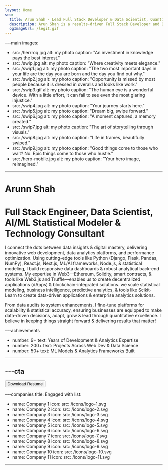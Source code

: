 ```yaml
---
layout: Home
seo:
  title: Arun Shah - Lead Full Stack Developer & Data Scientist, Quantitative Analytics Expert, Web Architect - Bhopal
  description: Arun Shah is a results-driven Full Stack Developer and Data Scientist specializing in quantitative analytics, statistical modeling, and scalable web development. With 9+ years of expertise in Python, React.js, ML/AI frameworks, cloud infrastructure, and business intelligence, Arun architects high-performance web architecture with data platforms that transform business insights and drive measurable growth.
  ogImageUrl: /legit.gif
---
```


---main
images:
  - src: /herrroq.jpg
    alt: my photo
    caption: "An investment in knowledge pays the best interest."
  - src: /swip.jpg
    alt: my photo
    caption: "Where creativity meets elegance."
  - src: /swip1.jpg
    alt: my photo
    caption: "The two most important days in your life are the day you are born and the day you find out why."
  - src: /swip2.jpg
    alt: my photo
    caption: "Opportunity is missed by most people because it is dressed in overalls and looks like work."
  - src: /swip3.gif
    alt: my photo
    caption: "The human eye is a wonderful device. With a little effort, it can fail to see even the most glaring injustice."
  - src: /swip4.jpg
    alt: my photo
    caption: "Your journey starts here."
  - src: /swip5.jpg
    alt: my photo
    caption: "Dream big, swipe forward."
  - src: /swip6.jpg
    alt: my photo
    caption: "A moment captured, a memory created."
  - src: /swip7.jpg
    alt: my photo
    caption: "The art of storytelling through visuals."
  - src: /swip8.jpg
    alt: my photo
    caption: "Life in frames, beautifully swiped."
  - src: /swip9.jpg
    alt: my photo
    caption: "Good things come to those who wait? No. Epic things come to those who hustle."
  - src: /hero-mobile.jpg
    alt: my photo
    caption: "Your hero image, reimagined."
---



# <Typewriter>Arunn Shah</Typewriter>

# Full Stack Engineer, Data Scientist, AI/ML Statistical Modeler <span>&</span> Technology Consultant

<Sep size={12} />

I connect the dots between data insights & digital mastery, delivering innovative web development, data analytics platforms, and performance optimization. Using cutting-edge tools like Python (Django, Flask, Pandas, NumPy), React.js, Next.js, ML/AI frameworks, Node.js, & statistical modeling, I build responsive data dashboards & robust analytical back-end systems. My expertise in Web3—Ethereum, Solidity, smart contracts, & tools like Web3.js and Truffle—enables us to create decentralized applications (dApps) & blockchain-integrated solutions. we scale statistical modeling, business intelligence, predictive analytics, & tools like Scikit-Learn to create data-driven applications & enterprise analytics solutions.

From data audits to system enhancements, I fine-tune platforms for scalability & statistical accuracy, ensuring businesses are equipped to make data-driven decisions, adapt, grow & lead through quantitative excellence. I believe in keeping things straight forward & delivering results that matter!


---achievements
- number: 9+
  text: Years of Development & Analytics Expertise
- number: 200+
  text: Projects Across Web Dev & Data Science
- number: 50+
  text: ML Models & Analytics Frameworks Built
---



---cta
---
<Button href="/contact" size="xl" className="bigFontSize">
  Download Resume
</Button>



---companies
title: Engaged with
list:
  - name: Company 1
    icon:
      src: /icons/logo-1.svg
  - name: Company 2
    icon:
      src: /icons/logo-2.svg
  - name: Company 3
    icon:
      src: /icons/logo-3.svg
  - name: Company 4
    icon:
      src: /icons/logo-4.svg
  - name: Company 5
    icon:
      src: /icons/logo-5.svg
  - name: Company 6
    icon:
      src: /icons/logo-6.svg
  - name: Company 7
    icon:
      src: /icons/logo-7.svg
  - name: Company 8
    icon:
      src: /icons/logo-8.svg
  - name: Company 9
    icon:
      src: /icons/logo-9.svg
  - name: Company 10
    icon:
      src: /icons/logo-10.svg
  - name: Company 11
    icon:
      src: /icons/logo-11.svg
---



